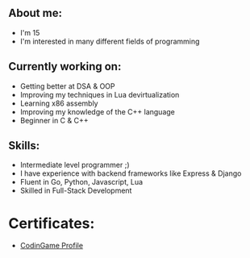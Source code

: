 ## About me:
- I'm 15
- I'm interested in many different fields of programming

## Currently working on:
- Getting better at DSA & OOP
- Improving my techniques in Lua devirtualization
- Learning x86 assembly
- Improving my knowledge of the C++ language
- Beginner in C & C++

## Skills:
- Intermediate level programmer ;)
- I have experience with backend frameworks like Express & Django
- Fluent in Go, Python, Javascript, Lua
- Skilled in Full-Stack Development

# Certificates:
- [CodinGame Profile](https://www.codingame.com/profile/ccd6b967095787b4dccf520fa340e42d1284225)

